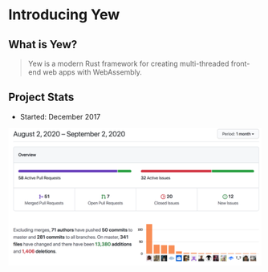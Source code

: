 # Introducing Yew

## What is Yew?

> Yew is a modern Rust framework for creating multi-threaded front-end web apps with WebAssembly.

## Project Stats

- Started: December 2017

![](./assets/yew-pulse-2.png)
